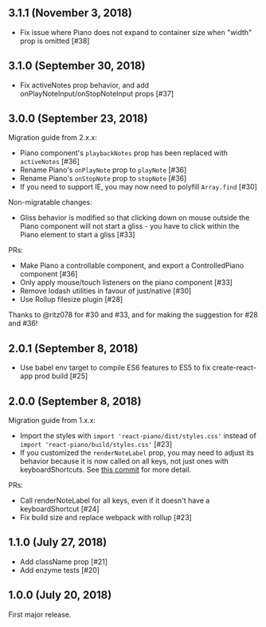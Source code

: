 ## 3.1.1 (November 3, 2018)	
 * Fix issue where Piano does not expand to container size when "width" prop is omitted [#38]

## 3.1.0 (September 30, 2018)

* Fix activeNotes prop behavior, and add onPlayNoteInput/onStopNoteInput props [#37]

## 3.0.0 (September 23, 2018)

Migration guide from 2.x.x:

* Piano component's `playbackNotes` prop has been replaced with `activeNotes` [#36]
* Rename Piano's `onPlayNote` prop to `playNote` [#36]
* Rename Piano's `onStopNote` prop to `stopNote` [#36]
* If you need to support IE, you may now need to polyfill `Array.find` [#30]

Non-migratable changes:

* Gliss behavior is modified so that clicking down on mouse outside the Piano component will not start a gliss - you have to click within the Piano element to start a gliss [#33]

PRs:

* Make Piano a controllable component, and export a ControlledPiano component [#36]
* Only apply mouse/touch listeners on the piano component [#33]
* Remove lodash utilities in favour of just/native [#30]
* Use Rollup filesize plugin [#28]

Thanks to @ritz078 for #30 and #33, and for making the suggestion for #28 and #36!

## 2.0.1 (September 8, 2018)

* Use babel env target to compile ES6 features to ES5 to fix create-react-app prod build [#25]

## 2.0.0 (September 8, 2018)

Migration guide from 1.x.x:

* Import the styles with `import 'react-piano/dist/styles.css'` instead of `import 'react-piano/build/styles.css'` [#23]
* If you customized the `renderNoteLabel` prop, you may need to adjust its behavior because it is now called on all keys, not just ones with keyboardShortcuts. See [this commit](https://github.com/iqnivek/react-piano/pull/24/commits/822b66738e79909009ccea41b8a8f13554c7c01e) for more detail.

PRs:

* Call renderNoteLabel for all keys, even if it doesn't have a keyboardShortcut [#24]
* Fix build size and replace webpack with rollup [#23]

## 1.1.0 (July 27, 2018)

* Add className prop [#21]
* Add enzyme tests [#20]

## 1.0.0 (July 20, 2018)

First major release.
